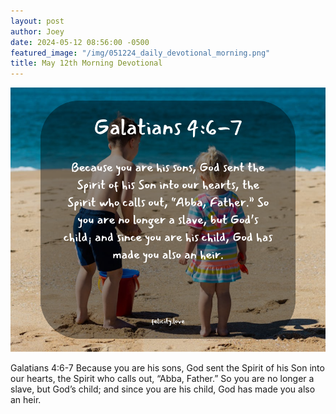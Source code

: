 ```yaml
---
layout: post
author: Joey
date: 2024-05-12 08:56:00 -0500
featured_image: "/img/051224_daily_devotional_morning.png"
title: May 12th Morning Devotional
---
```


[![May 12th 2024 - Morning Devotional](/img/051224_daily_devotional_morning.png)](/img/051224_daily_devotional_morning.png)

Galatians 4:6-7
Because you are his sons, God sent the Spirit of his Son into our hearts, the Spirit who calls out, “Abba, Father.” So you are no longer a slave, but God’s child; and since you are his child, God has made you also an heir.